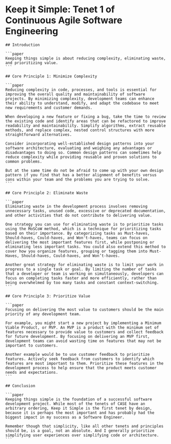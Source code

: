 # Keep it Simple: Tenet 1 of Continuous Agile Software Engineering

````sidebyside
## Introduction

```paper
Keeping things simple is about reducing complexity, eliminating waste, and prioritizing value.
```
````

````sidebyside
## Core Principle 1: Minimize Complexity

```paper
Reducing complexity in code, processes, and tools is essential for improving the overall quality and maintainability of software projects. By minimizing complexity, development teams can enhance their ability to understand, modify, and adapt the codebase to meet new requirements and customer demands.

When developing a new feature or fixing a bug, take the time to review the existing code and identify areas that can be refactored to improve readability and maintainability. Simplify algorithms, extract reusable methods, and replace complex, nested control structures with more straightforward alternatives.

Consider incorporating well-established design patterns into your software architecture, evaluating and weighing any advantages or disadvantages to doing so. Common design patterns can sometimes help reduce complexity while providing reusable and proven solutions to common problems.

But at the same time do not be afraid to come up with your own design pattern if you find that has a better alignment of benefits versus cons within your team and the problems you are trying to solve.
```
````

````sidebyside
## Core Principle 2: Eliminate Waste

```paper
Eliminating waste in the development process involves removing unnecessary tasks, unused code, excessive or deprecated documentation, and other activities that do not contribute to delivering value.

One strategy you can use for eliminating waste is to prioritize tasks using the MoSCoW method, which is a technique for prioritizing tasks based on their importance. By categorizing tasks as Must-haves, Should-haves, Could-haves, and Won't-haves, teams can focus on delivering the most important features first, while postponing or eliminating less important tasks. You could also extend this method to cover how you organize features, grouping or tagging them into Must-Haves, Should-haves, Could-haves, and Won’t-haves.

Another great strategy for eliminating waste is to limit your work in progress to a single task or goal. By limiting the number of tasks that a developer or team is working on simultaneously, developers can focus on completing tasks faster and more efficiently, rather than being overwhelmed by too many tasks and constant context-switching.
```
````

````sidebyside
## Core Principle 3: Prioritize Value

```paper
Focusing on delivering the most value to customers should be the main priority of any development team.

For example, you might start a new project by implementing a Minimum Viable Product, or MVP. An MVP is a product with the minimum set of features necessary to provide value to customers and collect feedback for future development. By focusing on delivering an MVP first, development teams can avoid wasting time on features that may not be important to customers.

Another example would be to use customer feedback to prioritize features. Actively seek feedback from customers to identify which features are most important to them. Prioritize these features in the development process to help ensure that the product meets customer needs and expectations.
```
````

````sidebyside
## Conclusion

```paper
Keeping things simple is the foundation of a successful software development project. While most of the tenets of CASE have an arbitrary ordering, Keep it Simple is the first tenet by design, because it is perhaps the most important and has probably had the biggest impact in my success as a Software Engineer.

Remember though that simplicity, like all other tenets and principles should be, is a goal, not an absolute. And I generally prioritize simplifying user experiences over simplifying code or architecture.
```
````
